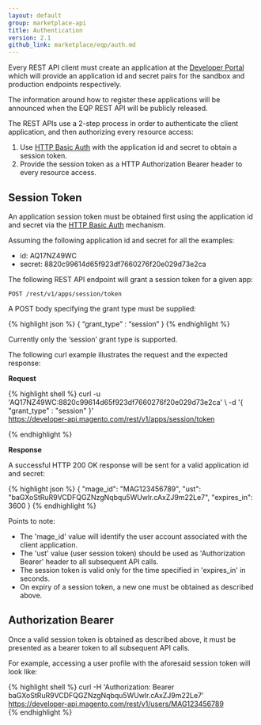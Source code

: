 ```yaml
---
layout: default
group: marketplace-api
title: Authentication
version: 2.1
github_link: marketplace/eqp/auth.md
---
```


Every REST API client must create an application at the [Developer Portal](https://developer.magento.com) which will provide an application id and
secret pairs for the sandbox and production endpoints respectively.

<div class="bs-callout bs-callout-info">
  <p>The information around how to register these applications will be announced when the EQP REST API will be publicly released.</p>
</div>

The REST APIs use a 2-step process in order to authenticate the client application, and then authorizing every resource access:

1. Use [HTTP Basic Auth](https://en.wikipedia.org/wiki/Basic_access_authentication) with the application id and secret to obtain a session token.
2. Provide the session token as a HTTP Authorization Bearer header to every resource access.

## Session Token

An application session token must be obtained first using the application id and secret via the [HTTP Basic Auth](https://en.wikipedia.org/wiki/Basic_access_authentication) mechanism. 

Assuming the following application id and secret for all the examples:

* id: AQ17NZ49WC
* secret: 8820c99614d65f923df7660276f20e029d73e2ca

The following REST API endpoint will grant a session token for a given app:

~~~~~
POST /rest/v1/apps/session/token
~~~~~

A POST body specifying the grant type must be supplied:

{% highlight json %}
{
   “grant_type” : “session”
}
{% endhighlight %}

Currently only the ‘session’ grant type is supported.

The following curl example illustrates the request and the expected response:

**Request**

{% highlight shell %}
curl -u 'AQ17NZ49WC:8820c99614d65f923df7660276f20e029d73e2ca' \ 
     -d '{ "grant_type" : "session" }' \
     https://developer-api.magento.com/rest/v1/apps/session/token 

{% endhighlight %}

**Response**

A successful HTTP 200 OK response will be sent for a valid application id and secret:

{% highlight json %}
{
 "mage_id": "MAG123456789",
 "ust": "baGXoStRuR9VCDFQGZNzgNqbqu5WUwlr.cAxZJ9m22Le7",
 "expires_in": 3600
}
{% endhighlight %}

Points to note:

* The 'mage_id' value will identify the user account associated with the client application.
* The 'ust' value (user session token) should be used as 'Authorization Bearer' header to all subsequent API calls.
* The session token is valid only for the time specified in 'expires_in' in seconds.
* On expiry of a session token, a new one must be obtained as described above.

## Authorization Bearer

Once a valid session token is obtained as described above, it must be presented as a bearer token to all subsequent API calls. 

For example, accessing a user profile with the aforesaid session token will look like:

{% highlight shell %}
curl -H 'Authorization: Bearer baGXoStRuR9VCDFQGZNzgNqbqu5WUwlr.cAxZJ9m22Le7' \
     https://developer-api.magento.com/rest/v1/users/MAG123456789  
{% endhighlight %}